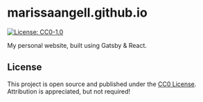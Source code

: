 # marissaangell.github.io

[![License: CC0-1.0](https://img.shields.io/badge/License-CC0_1.0-lightgrey.svg)](http://creativecommons.org/publicdomain/zero/1.0/)


My personal website, built using Gatsby & React. 


## License

This project is open source and published under the [CC0 License](https://creativecommons.org/publicdomain/zero/1.0/). Attribution is appreciated, but not required!

